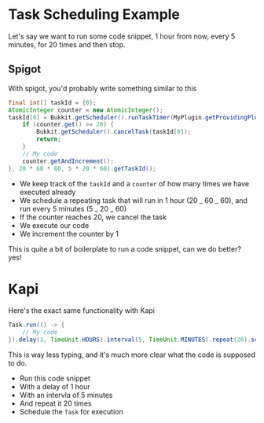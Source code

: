 # Task Scheduling Example

Let's say we want to run some code snippet, 1 hour from now, every 5 minutes, for 20 times and then stop.

## Spigot

With spigot, you'd probably write something similar to this

```java
final int[] taskId = {0};
AtomicInteger counter = new AtomicInteger();
taskId[0] = Bukkit.getScheduler().runTaskTimer(MyPlugin.getProvidingPlugin(MyPlugin.class), () -> {
    if (counter.get() >= 20) {
        Bukkit.getScheduler().cancelTask(taskId[0]);
        return;
    }
    // My code
    counter.getAndIncrement();
}, 20 * 60 * 60, 5 * 20 * 60).getTaskId();
```

- We keep track of the `taskId` and a `counter` of how many times we have executed already
- We schedule a repeating task that will run in 1 hour (20 _ 60 _ 60), and run every 5 minutes (5 _ 20 _ 60)
- If the counter reaches 20, we cancel the task
- We execute our code
- We increment the counter by 1

This is quite a bit of boilerplate to run a code snippet, can we do better? yes!

# Kapi

Here's the exact same functionality with Kapi

```java
Task.run(() -> {
    // My code
}).delay(1, TimeUnit.HOURS).interval(5, TimeUnit.MINUTES).repeat(20).schedule();
```

This is way less typing, and it's much more clear what the code is supposed to do.

- Run this code snippet
- With a delay of 1 hour
- With an intervla of 5 minutes
- And repeat it 20 times
- Schedule the `Task` for execution
